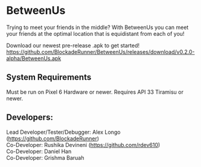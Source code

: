 # BetweenUs
Trying to meet your friends in the middle? With BetweenUs you can meet your friends at the optimal location that is equidistant from each of you! 

Download our newest pre-release .apk to get started!  
https://github.com/BlockadeRunner/BetweenUs/releases/download/v0.2.0-alpha/BetweenUs.apk  

## System Requirements
Must be run on Pixel 6 Hardware or newer.
Requires API 33 Tiramisu or newer. 

## Developers:
Lead Developer/Tester/Debugger: Alex Longo (https://github.com/BlockadeRunner)  
Co-Developer: Rushika Devineni (https://github.com/rdev610)  
Co-Developer: Daniel Han  
Co-Developer: Grishma Baruah  
